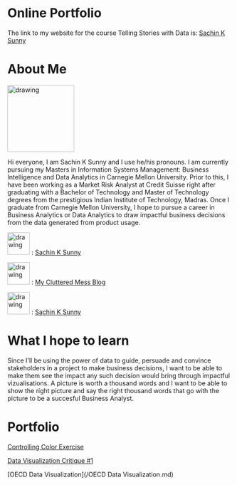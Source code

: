 # Online Portfolio

The link to my website for the course Telling Stories with Data is: 
[Sachin K Sunny](https://sachinksunny.github.io/Sachin-K-Sunny/)

# About Me
<img src="https://user-images.githubusercontent.com/56980097/72670390-d6707680-3a0a-11ea-89d9-3c61ea723e84.png" alt="drawing" width="150"/>

Hi everyone, I am Sachin K Sunny and I use he/his pronouns. I am currently pursuing my Masters in Information Systems Management: Business Intelligence and Data Analytics in Carnegie Mellon University. Prior to this, I have been working as a Market Risk Analyst at Credit Suisse right after graduating with a Bachelor of Technology and Master of Technology degrees from the prestigious Indian Institute of Technology, Madras. Once I graduate from Carnegie Mellon University, I hope to pursue a career in Business Analytics or Data Analytics to draw impactful business decisions from the data generated from product usage.

<img src="https://user-images.githubusercontent.com/56980097/72670713-c9ee1d00-3a0e-11ea-9848-7bd719201f11.png" alt="drawing" height="50"/> : [Sachin K Sunny](https://www.facebook.com/SachinKSunny1110)

<img src="https://user-images.githubusercontent.com/56980097/72670634-a5de0c00-3a0d-11ea-8339-f7ce800829f0.png" alt="drawing" height="50"/> : [My Cluttered Mess Blog](http://myclutteredmess.blogspot.com/)

<img src="https://user-images.githubusercontent.com/56980097/72670687-8c898f80-3a0e-11ea-9c8a-c1c020948d8d.png" alt="drawing" height="50"/> : [Sachin K Sunny](https://www.linkedin.com/in/sachinksunny/)


# What I hope to learn
Since I'll be using the power of data to guide, persuade and convince stakeholders in a project to make business decisions, I want to be able to make them see the impact any such decision would bring through impactful vizualisations. A picture is worth a thousand words and I want to be able to show the right picture and say the right thousand words that go with the picture to be a succesful Business Analyst.

# Portfolio
[Controlling Color Exercise](https://github.com/SachinKSunny/Sachin-K-Sunny/files/4083419/Controlling.Color.pdf)

[Data Visualization Critique #1](https://github.com/SachinKSunny/Sachin-K-Sunny/files/4083587/Sachin.Kalayathankal.Sunny.-.Critique.1_.Economist.bar.chart.The.Good.Charts.Matrix.xlsx)

[OECD Data Visualization](/OECD Data Visualization.md)
